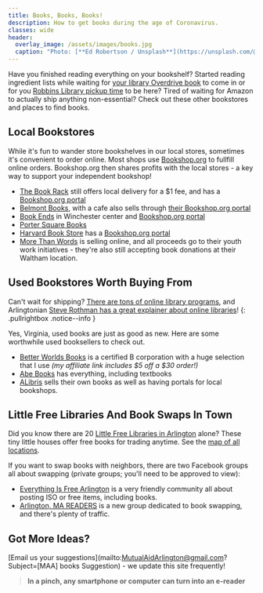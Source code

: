 ```yaml
---
title: Books, Books, Books!
description: How to get books during the age of Coronavirus.
classes: wide
header:
  overlay_image: /assets/images/books.jpg
  caption: "Photo: [**Ed Robertson / Unsplash**](https://unsplash.com/@eddrobertson)"
---
```


Have you finished reading everything on your bookshelf?  Started reading ingredient lists while waiting for [your library Overdrive book](/parents/#library-programs-online) to come in or for you [Robbins Library pickup time](https://www.robbinslibrary.org/borrowing-items/#) to be here?  Tired of waiting for Amazon to actually ship anything non-essential?  Check out these other bookstores and places to find books.

## Local Bookstores

While it's fun to wander store bookshelves in our local stores, sometimes it's convenient to order online.  Most shops use [Bookshop.org](http://bookshop.org/) to fullfill online orders.  Bookshop.org then shares profits with the local stores - a key way to support your independent bookshop!

- [The Book Rack](http://www.book-rack.com//) still offers local delivery for a $1 fee, and has a [Bookshop.org portal](http://www.bookshop.org/shop/bookrack)
- [Belmont Books](https://www.belmontbooks.com/), with a cafe also sells through [their Bookshop.org portal](https://bookshop.org/shop/belmontbooks)
- [Book Ends](https://bookendswinchester.indielite.org/) in Winchester center and [Bookshop.org portal](https://bookshop.org/shop/bookendswinchester)
- [Porter Square Books](https://www.portersquarebooks.com/porter-square-books-and-covid-19)
- [Harvard Book Store](http://www.harvard.com/) has a [Bookshop.org portal](https://bookshop.org/shop/harvardbookstore)
- [More Than Words](https://mtwyouth.org) is selling online, and all proceeds go to their youth work initiatives - they're also still accepting book donations at their Waltham location.

## Used Bookstores Worth Buying From

Can't wait for shipping?  [There are tons of online library programs](/parents/#library-programs-online), and Arlingtonian [Steve Rothman has a great explainer about online libraries](https://sites.google.com/site/arlingtonbookgroup/home/digital-book-guide)! 
{: .pullrightbox .notice--info }

Yes, Virginia, used books are just as good as new.  Here are some worthwhile used booksellers to check out.

- [Better Worlds Books](http://i.refs.cc/piF3oBiZ?smile_ref=eyJzbWlsZV9zb3VyY2UiOiJzbWlsZV91aSIsInNtaWxlX21lZGl1bSI6IiIsInNtaWxlX2NhbXBhaWduIjoicmVmZXJyYWxfcHJvZ3JhbSIsInNtaWxlX2N1c3RvbWVyX2lkIjo0NTQwNzE3MDd9) is a certified B corporation with a huge selection that I use _(my affiliate link includes $5 off a $30 order!)_ 
- [Abe Books](https://www.abebooks.com/books/used-books.shtml) has everything, including textbooks
- [ALibris](https://www.alibris.com/books) sells their own books as well as having portals for local bookshops.

## Little Free Libraries And Book Swaps In Town

Did you know there are 20 [Little Free Libraries in Arlington](https://littlefreelibrary.org/ourmap/) alone?  These tiny little houses offer free books for trading anytime.  See the [map of all locations](https://littlefreelibrary.org/ourmap/).

If you want to swap books with neighbors, there are two Facebook groups all about swapping (private groups; you'll need to be approved to view):
- [Everything Is Free Arlington](https://www.facebook.com/groups/EIFArlingtonMA/) is a very friendly community all about posting ISO or free items, including books.
- [Arlington, MA READERS](https://www.facebook.com/groups/729539601120439/) is a new group dedicated to book swapping, and there's plenty of traffic.

## Got More Ideas?

[Email us your suggestions](mailto:MutualAidArlington@gmail.com?Subject=[MAA] books Suggestion) - we update this site frequently!

> **In a pinch, any smartphone or computer can turn into an e-reader** <span style="color: #4b7a47"><i class="fa fa-book"></i></span>